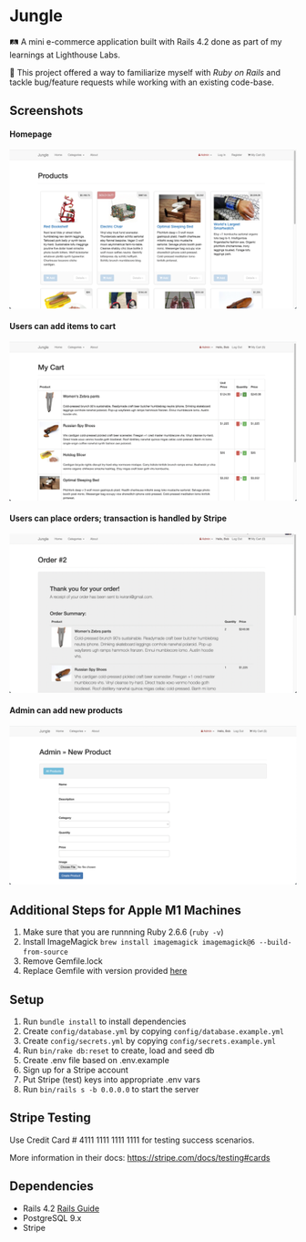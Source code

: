 # Jungle

🛤 A mini e-commerce application built with Rails 4.2 done as part of my learnings at Lighthouse Labs. 

🐛 This project offered a way to familiarize myself with _Ruby on Rails_ and tackle bug/feature requests while working with an existing code-base.

## Screenshots

#### Homepage
![Homepage](https://github.com/heyjiani/jungle-rails/blob/master/docs/Jungle_Homepage.png?raw=true)

#### Users can add items to cart
![Cart Page](https://github.com/heyjiani/jungle-rails/blob/master/docs/Jungle_Cart.png?raw=true)

#### Users can place orders; transaction is handled by Stripe
![Order Completed Page](https://github.com/heyjiani/jungle-rails/blob/master/docs/Jungle_Order.png?raw=true)

#### Admin can add new products
![Admin New Product Page](https://github.com/heyjiani/jungle-rails/blob/master/docs/Jungle_admin_addnew.png?raw=true)
## Additional Steps for Apple M1 Machines

1. Make sure that you are runnning Ruby 2.6.6 (`ruby -v`)
1. Install ImageMagick `brew install imagemagick imagemagick@6 --build-from-source`
2. Remove Gemfile.lock
3. Replace Gemfile with version provided [here](https://gist.githubusercontent.com/FrancisBourgouin/831795ae12c4704687a0c2496d91a727/raw/ce8e2104f725f43e56650d404169c7b11c33a5c5/Gemfile)

## Setup

1. Run `bundle install` to install dependencies
2. Create `config/database.yml` by copying `config/database.example.yml`
3. Create `config/secrets.yml` by copying `config/secrets.example.yml`
4. Run `bin/rake db:reset` to create, load and seed db
5. Create .env file based on .env.example
6. Sign up for a Stripe account
7. Put Stripe (test) keys into appropriate .env vars
8. Run `bin/rails s -b 0.0.0.0` to start the server

## Stripe Testing

Use Credit Card # 4111 1111 1111 1111 for testing success scenarios.

More information in their docs: <https://stripe.com/docs/testing#cards>

## Dependencies

* Rails 4.2 [Rails Guide](http://guides.rubyonrails.org/v4.2/)
* PostgreSQL 9.x
* Stripe
